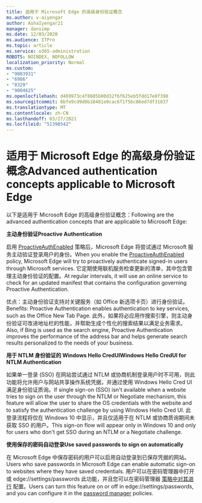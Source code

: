 ```yaml
---
title: 适用于 Microsoft Edge 的高级身份验证概念
ms.author: v-aiyengar
author: AshaIyengar21
manager: dansimp
ms.date: 12/03/2020
ms.audience: ITPro
ms.topic: article
ms.service: o365-administration
ROBOTS: NOINDEX, NOFOLLOW
localization_priority: Normal
ms.custom:
- "9003931"
- "6986"
- "8329"
- "9004625"
ms.openlocfilehash: d469973c4f8605b00d32f6f625eb5fdd17e8f390
ms.sourcegitcommit: 6bfe9cd9d0b18481e0cac6f1f5bc86ed7df31037
ms.translationtype: MT
ms.contentlocale: zh-CN
ms.lasthandoff: 03/27/2021
ms.locfileid: "51398542"
---
```

# <a name="advanced-authentication-concepts-applicable-to-microsoft-edge"></a><span data-ttu-id="d3877-102">适用于 Microsoft Edge 的高级身份验证概念</span><span class="sxs-lookup"><span data-stu-id="d3877-102">Advanced authentication concepts applicable to Microsoft Edge</span></span>

<span data-ttu-id="d3877-103">以下是适用于 Microsoft Edge 的高级身份验证概念：</span><span class="sxs-lookup"><span data-stu-id="d3877-103">Following are the advanced authentication concepts that are applicable to Microsoft Edge:</span></span>

<span data-ttu-id="d3877-104">**主动身份验证**</span><span class="sxs-lookup"><span data-stu-id="d3877-104">**Proactive Authentication**</span></span>

<span data-ttu-id="d3877-105">启用 [ProactiveAuthEnabled](https://go.microsoft.com/fwlink/?linkid=2134621) 策略后，Microsoft Edge 将尝试通过 Microsoft 服务主动验证登录用户的身份。</span><span class="sxs-lookup"><span data-stu-id="d3877-105">When you enable the [ProactiveAuthEnabled](https://go.microsoft.com/fwlink/?linkid=2134621) policy, Microsoft Edge will try to proactively authenticate signed-in users through Microsoft services.</span></span> <span data-ttu-id="d3877-106">它定期使用联机服务检查更新的清单，其中包含管理主动身份验证的配置。</span><span class="sxs-lookup"><span data-stu-id="d3877-106">At regular intervals, it will use an online service to check for an updated manifest that contains the configuration governing Proactive Authentication.</span></span>

<span data-ttu-id="d3877-107">优点：主动身份验证支持对关键服务（如 Office 新选项卡页）进行身份验证。</span><span class="sxs-lookup"><span data-stu-id="d3877-107">Benefits: Proactive Authentication enables authentication to key services, such as the Office New Tab Page.</span></span> <span data-ttu-id="d3877-108">此外，如果将必应用作搜索引擎，则主动身份验证可改进地址栏的性能，并帮助生成个性化的搜索结果以满足业务需求。</span><span class="sxs-lookup"><span data-stu-id="d3877-108">Also, if Bing is used as the search engine, Proactive Authentication improves the performance of the address bar and helps generate search results personalized to the needs of your business.</span></span>

<span data-ttu-id="d3877-109">**用于 NTLM 身份验证的 Windows Hello CredUI**</span><span class="sxs-lookup"><span data-stu-id="d3877-109">**Windows Hello CredUI for NTLM Authentication**</span></span>

<span data-ttu-id="d3877-110">如果单一登录 (SSO) 在网站尝试通过 NTLM 或协商机制登录用户时不可用，则此功能将允许用户与网站共享操作系统凭据，并通过使用 Windows Hello Cred UI 满足身份验证质询。</span><span class="sxs-lookup"><span data-stu-id="d3877-110">If single sign-on (SSO) isn't available when a website tries to sign on the user through the NTLM or Negotiate mechanism, this feature will allow the user to share the OS credentials with the website and to satisfy the authentication challenge by using Windows Hello Cred UI.</span></span> <span data-ttu-id="d3877-111">此登录流程将仅在 Windows 10 中显示，并且仅适用于在 NTLM 或协商质询期间未获取 SSO 的用户。</span><span class="sxs-lookup"><span data-stu-id="d3877-111">This sign-on flow will appear only in Windows 10 and only for users who don't get SSO during an NTLM or a Negotiate challenge.</span></span>

<span data-ttu-id="d3877-112">**使用保存的密码自动登录**</span><span class="sxs-lookup"><span data-stu-id="d3877-112">**Use saved passwords to sign on automatically**</span></span>

<span data-ttu-id="d3877-113">在 Microsoft Edge 中保存密码的用户可以启用自动登录到已保存凭据的网站。</span><span class="sxs-lookup"><span data-stu-id="d3877-113">Users who save passwords in Microsoft Edge can enable automatic sign-on to websites where they have saved credentials.</span></span> <span data-ttu-id="d3877-114">用户可以在密码管理器中打开或 edge://settings/passwords 此功能，并且您可以在密码管理器 [策略中对其进行](https://go.microsoft.com/fwlink/?linkid=2134622) 配置。</span><span class="sxs-lookup"><span data-stu-id="d3877-114">Users can turn this feature on or off in edge://settings/passwords, and you can configure it in the [password manager](https://go.microsoft.com/fwlink/?linkid=2134622) policies.</span></span>

